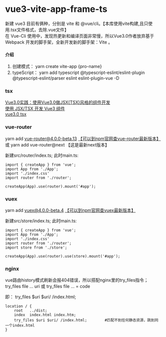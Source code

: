 # vue3-vite-app-frame-ts
新建 vue3 目前有俩种，分别是 vite 和 @vue/cli。【本库使用vite构建,且只使用.tsx文件格式，去除.vue文件】   
在 Vue-Cli 使用中，发现热更新和编译页面非常慢，所以Vue3.0作者放弃基于 Webpack 开发的脚手架，全新开发新的脚手架：Vite 。

#### 介绍
1. 创建模式： yarn create vite-app {pro-name}   
2. typeScript：   yarn add typescript @typescript-eslint/eslint-plugin @typescript-eslint/parser eslint eslint-plugin-vue -D

### tsx
[Vue3.0实践：使用Vue3.0做JSX(TSX)风格的组件开发](https://blog.csdn.net/learn8more/article/details/107970726)  
[使用 JSX/TSX 开发 Vue3 组件](https://zhuanlan.zhihu.com/p/153387704)  
[vue3.0 tsx](https://iiong.com/vue3-use-notes/)  

### vue-router  
yarn add vue-router@4.0.0-beta.13 [【可以到npm官网查vue-router最新版本】](https://www.npmjs.com/package/vue-router)   
或 yarn add vue-router@next 【这是最新next版本】

新建src/router/index.ts; 此时main.ts:   
```
import { createApp } from 'vue'; 
import App from './App';
import './index.css'
import router from './router';

createApp(App).use(router).mount('#app');
```
### vuex
yarn add vuex@4.0.0-beta.4 [【可以到npm官网查vuex最新版本】](https://www.npmjs.com/package/vuex)    

新建src/store/index.ts; 此时main.ts:   
```
import { createApp } from 'vue'; 
import App from './App';
import './index.css'
import router from './router';
import store from './store';

createApp(App).use(router).use(store).mount('#app');
```

### nginx 
vue路由history模式刷新会报404错误，所以搭配nginx里的try_files指令；   
try_files file ... uri 或 try_files file ... = code   

即： try_files $uri $uri/ /index.html;   
```
location / {
    root   ../dist;
    index  index.html index.htm;
    try_files $uri $uri/ /index.html;        #匹配不到任何静态资源，跳到同一个index.html
}
```